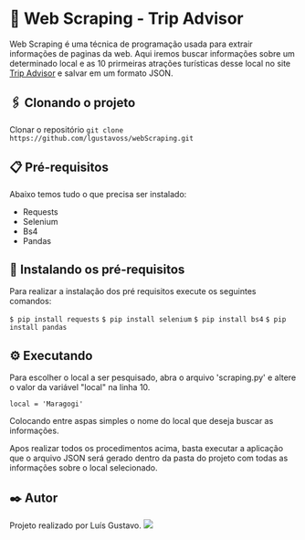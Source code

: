 # 🚀 Web Scraping - Trip Advisor

Web Scraping é uma técnica de programação usada para extrair informações de paginas da web. Aqui iremos buscar informações sobre um determinado local e as 10 prirmeiras atrações turísticas desse local no site [Trip Advisor](https://www.tripadvisor.com.br) e salvar em um formato JSON.

## 🖇️ Clonando o projeto

Clonar o repositório
```git clone https://github.com/lgustavoss/webScraping.git ```


## 📋 Pré-requisitos

Abaixo temos tudo o que precisa ser instalado:

- Requests
- Selenium 
- Bs4 
- Pandas 

## 🔧 Instalando os pré-requisitos

Para realizar a instalação dos pré requisitos execute os seguintes comandos: 

```$ pip install requests```
```$ pip install selenium```
```$ pip install bs4```
```$ pip install pandas```

## ⚙️ Executando

Para escolher o local a ser pesquisado, abra o arquivo 'scraping.py' e altere o valor da variável "local" na linha 10.

``` local = 'Maragogi' ```

Colocando entre aspas simples o nome do local que deseja buscar as informações.

Apos realizar todos os procedimentos acima, basta executar a aplicação que o arquivo JSON será gerado dentro da pasta do projeto com todas as informações sobre o local selecionado.


## ✒️ Autor
Projeto realizado por Luís Gustavo.
<a href="github.com/lgustavoss" height="30" width="40" target="_blank"><img src="https://cdn.jsdelivr.net/gh/devicons/devicon/icons/github/github-original-wordmark.svg" target="_blank"></a> 

